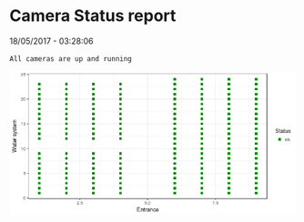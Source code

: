 Camera Status report
================
18/05/2017 - 03:28:06

    All cameras are up and running

![](camreport_files/figure-markdown_github/unnamed-chunk-2-1.png)
